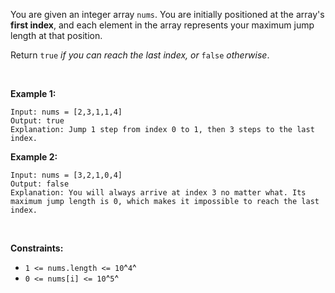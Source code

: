 You are given an integer array `nums`. You are initially positioned at
the array\'s **first index**, and each element in the array represents
your maximum jump length at that position.

Return `true` *if you can reach the last index, or* `false` *otherwise*.

 

**Example 1:**

    Input: nums = [2,3,1,1,4]
    Output: true
    Explanation: Jump 1 step from index 0 to 1, then 3 steps to the last index.

**Example 2:**

    Input: nums = [3,2,1,0,4]
    Output: false
    Explanation: You will always arrive at index 3 no matter what. Its maximum jump length is 0, which makes it impossible to reach the last index.

 

**Constraints:**

-   `1 <= nums.length <= 10`^`4`^
-   `0 <= nums[i] <= 10`^`5`^
